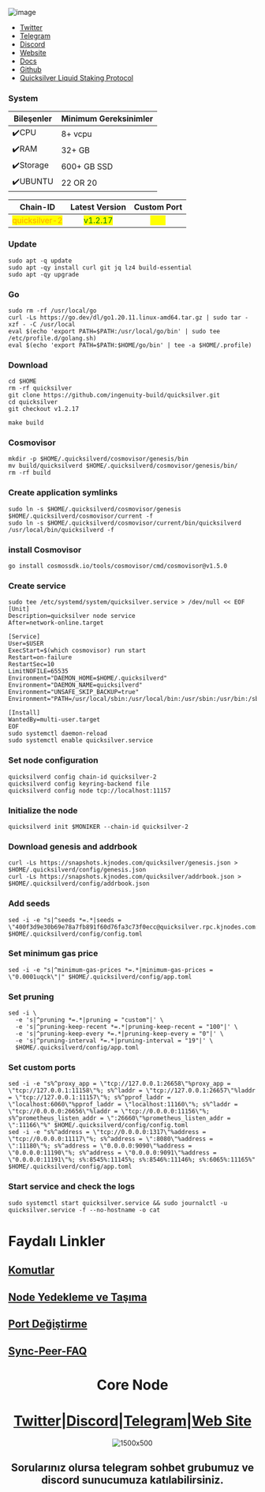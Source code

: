 

![image](https://github.com/Core-Node-Team/Testnet-TR/assets/91562185/0d7cf06e-61ae-41ba-a430-77170de2b1e4)


* [Twitter](https://twitter.com/quicksilverzone)
* [Telegram](https://t.me/quicksilverzone)
* [Discord](https://discord.gg/DBg2Vr3x)
* [Website](https://quicksilver.zone/)
* [Docs](https://docs.quicksilver.zone/)
* [Github](https://github.com/ingenuity-build/)
* [Quicksilver Liquid Staking Protocol](https://app.quicksilver.zone/)

### System

| Bileşenler | Minimum Gereksinimler | 
| ------------ | ------------ |
| ✔️CPU |	8+ vcpu|
| ✔️RAM	| 32+ GB |
| ✔️Storage	| 600+ GB SSD |
| ✔️UBUNTU | 22 OR 20 |

<table data-full-width="false"><thead><tr><th align="center">Chain-ID</th><th align="center">Latest Version</th><th align="center">Custom Port</th></tr></thead><tbody><tr><td align="center"><mark style="color:orange;">quicksilver-2</mark></td><td align="center"><mark style="color:green;">v1.2.17</mark></td><td align="center"><mark style="color:yellow;">111</mark></td></tr></tbody></table>

### Update
```
sudo apt -q update
sudo apt -qy install curl git jq lz4 build-essential
sudo apt -qy upgrade
```
### Go
```
sudo rm -rf /usr/local/go
curl -Ls https://go.dev/dl/go1.20.11.linux-amd64.tar.gz | sudo tar -xzf - -C /usr/local
eval $(echo 'export PATH=$PATH:/usr/local/go/bin' | sudo tee /etc/profile.d/golang.sh)
eval $(echo 'export PATH=$PATH:$HOME/go/bin' | tee -a $HOME/.profile)

```
### Download 
```
cd $HOME
rm -rf quicksilver
git clone https://github.com/ingenuity-build/quicksilver.git
cd quicksilver
git checkout v1.2.17
```
```
make build
```
### Cosmovisor
```
mkdir -p $HOME/.quicksilverd/cosmovisor/genesis/bin
mv build/quicksilverd $HOME/.quicksilverd/cosmovisor/genesis/bin/
rm -rf build
```
### Create application symlinks
```
sudo ln -s $HOME/.quicksilverd/cosmovisor/genesis $HOME/.quicksilverd/cosmovisor/current -f
sudo ln -s $HOME/.quicksilverd/cosmovisor/current/bin/quicksilverd /usr/local/bin/quicksilverd -f
```

### install Cosmovisor
```
go install cosmossdk.io/tools/cosmovisor/cmd/cosmovisor@v1.5.0
```
### Create service
```
sudo tee /etc/systemd/system/quicksilver.service > /dev/null << EOF
[Unit]
Description=quicksilver node service
After=network-online.target

[Service]
User=$USER
ExecStart=$(which cosmovisor) run start
Restart=on-failure
RestartSec=10
LimitNOFILE=65535
Environment="DAEMON_HOME=$HOME/.quicksilverd"
Environment="DAEMON_NAME=quicksilverd"
Environment="UNSAFE_SKIP_BACKUP=true"
Environment="PATH=/usr/local/sbin:/usr/local/bin:/usr/sbin:/usr/bin:/sbin:/bin:/usr/games:/usr/local/games:/snap/bin:$HOME/.quicksilverd/cosmovisor/current/bin"

[Install]
WantedBy=multi-user.target
EOF
sudo systemctl daemon-reload
sudo systemctl enable quicksilver.service
```

### Set node configuration
```
quicksilverd config chain-id quicksilver-2
quicksilverd config keyring-backend file
quicksilverd config node tcp://localhost:11157
```
### Initialize the node
```
quicksilverd init $MONIKER --chain-id quicksilver-2
```
### Download genesis and addrbook
```
curl -Ls https://snapshots.kjnodes.com/quicksilver/genesis.json > $HOME/.quicksilverd/config/genesis.json
curl -Ls https://snapshots.kjnodes.com/quicksilver/addrbook.json > $HOME/.quicksilverd/config/addrbook.json
```
### Add seeds
```
sed -i -e "s|^seeds *=.*|seeds = \"400f3d9e30b69e78a7fb891f60d76fa3c73f0ecc@quicksilver.rpc.kjnodes.com:11159\"|" $HOME/.quicksilverd/config/config.toml
```
### Set minimum gas price
```
sed -i -e "s|^minimum-gas-prices *=.*|minimum-gas-prices = \"0.0001uqck\"|" $HOME/.quicksilverd/config/app.toml
```
### Set pruning
```
sed -i \
  -e 's|^pruning *=.*|pruning = "custom"|' \
  -e 's|^pruning-keep-recent *=.*|pruning-keep-recent = "100"|' \
  -e 's|^pruning-keep-every *=.*|pruning-keep-every = "0"|' \
  -e 's|^pruning-interval *=.*|pruning-interval = "19"|' \
  $HOME/.quicksilverd/config/app.toml
```
### Set custom ports
```
sed -i -e "s%^proxy_app = \"tcp://127.0.0.1:26658\"%proxy_app = \"tcp://127.0.0.1:11158\"%; s%^laddr = \"tcp://127.0.0.1:26657\"%laddr = \"tcp://127.0.0.1:11157\"%; s%^pprof_laddr = \"localhost:6060\"%pprof_laddr = \"localhost:11160\"%; s%^laddr = \"tcp://0.0.0.0:26656\"%laddr = \"tcp://0.0.0.0:11156\"%; s%^prometheus_listen_addr = \":26660\"%prometheus_listen_addr = \":11166\"%" $HOME/.quicksilverd/config/config.toml
sed -i -e "s%^address = \"tcp://0.0.0.0:1317\"%address = \"tcp://0.0.0.0:11117\"%; s%^address = \":8080\"%address = \":11180\"%; s%^address = \"0.0.0.0:9090\"%address = \"0.0.0.0:11190\"%; s%^address = \"0.0.0.0:9091\"%address = \"0.0.0.0:11191\"%; s%:8545%:11145%; s%:8546%:11146%; s%:6065%:11165%" $HOME/.quicksilverd/config/app.toml
```

### Start service and check the logs
```
sudo systemctl start quicksilver.service && sudo journalctl -u quicksilver.service -f --no-hostname -o cat
```


# Faydalı Linkler

## [Komutlar](https://github.com/Core-Node-Team/CosmosSDK-Node/blob/main/Ortak-Komutlar.md)
## [Node Yedekleme ve Taşıma](https://github.com/Core-Node-Team/CosmosSDK-Node/blob/main/Yedekleme%20ve%20Ta%C5%9F%C4%B1ma.md)
## [Port Değiştirme](https://github.com/Core-Node-Team/CosmosSDK-Node/blob/main/Port%20de%C4%9Fi%C5%9Ftirme.md)
## [Sync-Peer-FAQ](https://github.com/Core-Node-Team/Cosmos-Aglarinda-Node-Calistirmak/blob/main/Sync-Peer%20Nedir.md)


<div align="center">

# Core Node 

#  [Twitter](https://twitter.com/corenodeHQ)|[Discord](https://discord.gg/fzzUAU9k)|[Telegram](https://t.me/corenodechat)|[Web Site](https://corenode.info/)  

![1500x500](https://github.com/Core-Node-Team/Testnet-TR/assets/108215275/92b50dd4-8043-4500-b906-bc8d15b75525)

## Sorularınız olursa telegram sohbet grubumuz ve discord sunucumuza katılabilirsiniz.
#

</div>
